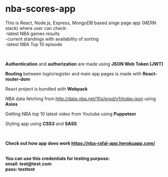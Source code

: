 # nba-scores-app
This is React, Node.js, Express, MongoDB based singe page app (MERN stack) where user can check:
<br/>
-latest NBA games results
<br/>-current standings with availability of sorting
<br/>-latest NBA Top 10 episode

<br/>

<b>Authentication</b> and <b>authorization</b> are made using <b>JSON Web Token (JWT)</b>

<b>Routing</b> between login/register and main app pages is made with <b>React-router-dom</b>

React project is bundled with <b>Webpack</b>

NBA data fetching from http://data.nba.net/10s/prod/v1/today.json using <b>Axios</b>

Getting NBA top 10 latest video from Youtube using <b>Puppeteer</b>

Styling app using <b>CSS3</b> and <b>SASS<b/>

<br/>

Check out how app does work https://nba-rafal-app.herokuapp.com/

<br/>
You can use this credentials for testing purpose:
<br/>
email: test@test.com
<br/>
pass: testtest
<br><br/>

